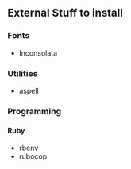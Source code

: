 ## External Stuff to install

### Fonts

* Inconsolata

### Utilities

* aspell

### Programming

#### Ruby

* rbenv
* rubocop

